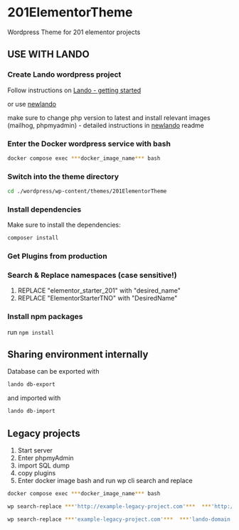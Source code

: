 # 201ElementorTheme

Wordpress Theme for 201 elementor projects

## USE WITH LANDO

### Create Lando wordpress project

Follow instructions on [Lando - getting started](https://docs.lando.dev/plugins/wordpress/getting-started.html)

or use [newlando](https://github.com/jf201/landoScript)

make sure to change php version to latest and install relevant images (mailhog, phpmyadmin) - detailed instructions in [newlando](https://github.com/jf201/landoScript) readme


### Enter the Docker wordpress service with bash

```bash
docker compose exec ***docker_image_name*** bash
```

### Switch into the theme directory

```bash
cd ./wordpress/wp-content/themes/201ElementorTheme
```

### Install dependencies

Make sure to install the dependencies:
```bash
composer install
```

### Get Plugins from production

### Search & Replace namespaces (case sensitive!)

1. REPLACE "elementor_starter_201" with "desired_name"
2. REPLACE "ElementorStarterTNO" with "DesiredName"

### Install npm packages
run ```npm install```

## Sharing environment internally
Database can be exported with

```bash
lando db-export
```

and imported with

```bash
lando db-import
```

## Legacy projects

1. Start server
2. Enter phpmyAdmin
3. import SQL dump
4. copy plugins
5. Enter docker image bash and run wp cli search and replace

```bash
docker compose exec ***docker_image_name*** bash
```
 
```bash
wp search-replace ***'http://example-legacy-project.com'***  ***'http://lando-domain.lndo.site'*** --recurse-objects --skip-columns=guid --skip-tables=wp_users --allow-root

wp search-replace ***'example-legacy-project.com'***  ***'lando-domain.lndo.site'*** --recurse-objects --skip-columns=guid --skip-tables=wp_users --allow-root
```
